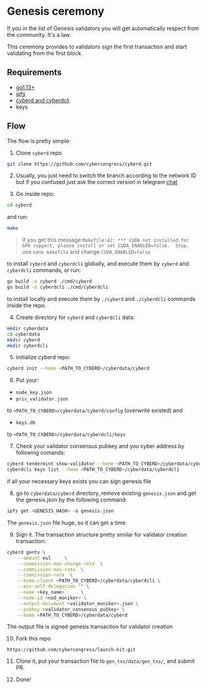 # Genesis ceremony

If you in the list of Genesis validators you will get automatically respect from the community. It's a law.

This ceremony provides to validators sign the first transaction and start validating from the first block.

## Requirements

- [go1.13+](https://tecadmin.net/install-go-on-ubuntu/)
- [ipfs](https://docs.ipfs.io/guides/guides/install/)
- [cyberd and cyberdcli](https://github.com/cybercongress/cyberd)
- keys

## Flow

The flow is pretty simple:

1. Clone `cyberd` repo

```bash
git clone https://github.com/cybercongress/cyberd.git
```

2. Usually, you just need to switch the branch according to the network ID but if you confused just ask the correct version in telegram [chat](https://t.me/fuckgoogle)

3. Go inside repo:

```bash
cd cyberd
```

and run:

```bash
make
```

> if you get this message `Makefile:42: *** CUDA not installed for GPU support, please install or set CUDA_ENABLED=false.  Stop.` use `nano makefile` and change `CUDA_ENABLED=false`

to install `cyberd` and `cyberdcli` globally, and execute them by `cyberd` and `cyberdcli` commands, or run:

```bash
go build -o cyberd ./cmd/cyberd
go build -o cyberdcli ./cmd/cyberdcli
```

to install locally and execute them by `./cyberd` and `./cyberdcli` commands inside the repo.

4. Create directory for `cyberd` and `cyberdcli` data:

```bash
mkdir cyberdata
cd cyberdata
mkdir cyberd
mkdir cyberdcli
```

5. Initialize cyberd repo:

```bash
cyberd init --home <PATH_TO_CYBERD>/cyberdata/cyberd
```

6. Put your:

- `node_key.json`
- `priv_validator.json`

to `<PATH_TO_CYBERD>/cyberdata/cyberd/config` (overwrite existed)
and

- `keys.db`

to `<PATH_TO_CYBERD>/cyberdata/cyberdcli/keys`

7. Check your validator consensus pubkey and you cyber address by following comands:

```bash
cyberd tendermint show-validator --home <PATH_TO_CYBERD>/cyberdata/cyberd
cyberdcli keys list --home <PATH_TO_CYBERD>/cyberdata/cyberdcli
```

if all your necessary keys exists you can sign genesis file

8. go to `cyberdata/cyberd` directory, remove existing `genesis.json` and get the genesis.json by the following command:

```bash
ipfs get <GENESIS_HASH> -o genesis.json
```

The `genesis.json` file huge, so it can get a time.

9. Sign it. The transaction structure pretty similar for validator creation transaction:

```bash
cyberd gentx \
    --amount eul     \
    --commission-max-change-rate  \
    --commission-max-rate  \
    --commission-rate  \
    --home-client <PATH_TO_CYBERD>/cyberdata/cyberdcli \
    --min-self-delegation "" \
    --name <key_name>      \
    --node-id <nod_moniker> \
    --output-document <validator_moniker>.json \
    --pubkey <validator_consensus_pubkey> \
    --home <PATH_TO_CYBERD>/cyberdata/cyberd
```

The output file is signed genesis transaction for validator creation

10. Fork this repo 

```
https://github.com/cybercongress/launch-kit.git
```

11. Clone it, put your transaction file to `gen_txs/data/gen_txs/`, and submit PR. 

12. Done! 